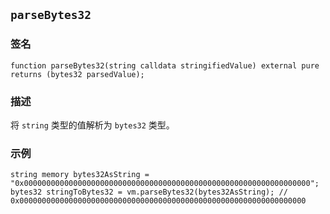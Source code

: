 ## `parseBytes32`

### 签名

```solidity
function parseBytes32(string calldata stringifiedValue) external pure returns (bytes32 parsedValue);
```

### 描述

将 `string` 类型的值解析为 `bytes32` 类型。

### 示例

```solidity
string memory bytes32AsString = "0x0000000000000000000000000000000000000000000000000000000000000000";
bytes32 stringToBytes32 = vm.parseBytes32(bytes32AsString); // 0x0000000000000000000000000000000000000000000000000000000000000000
```